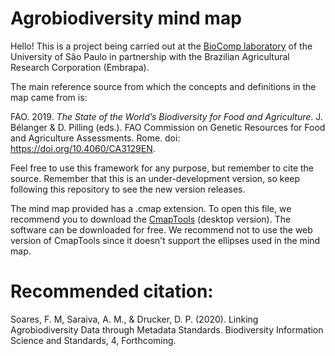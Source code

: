 # Agrobiodiversity mind map
Hello!
This is a project being carried out at the <a href="http://www.biocomp.org.br/">BioComp laboratory</a> of the University of São Paulo in partnership with the Brazilian Agricultural Research Corporation (Embrapa). 

The main reference source from which the concepts and definitions in the map came from is:

FAO. 2019. <i>The State of the World’s Biodiversity for Food and Agriculture</i>. J. Bélanger & D. Pilling (eds.). FAO Commission on Genetic Resources for Food and Agriculture Assessments. Rome. doi: https://doi.org/10.4060/CA3129EN.

Feel free to use this framework for any purpose, but remember to cite the source. Remember that this is an under-development version, so keep following this repository to see the new version releases. 

The mind map provided has a .cmap extension. To open this file, we recommend you to download the <a href="https://cmap.ihmc.us/cmaptools/">CmapTools</a> (desktop version). The software can be downloaded for free. 
We recommend not to use the web version of CmapTools since it doesn't support the ellipses used in the mind map.


# Recommended citation:
Soares, F. M, Saraiva, A. M., & Drucker, D. P. (2020). Linking Agrobiodiversity Data through Metadata Standards. Biodiversity Information Science and Standards, 4, Forthcoming.

